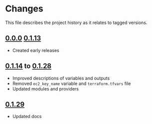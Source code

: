 # Changes
This file describes the project history as it relates to tagged versions.

## [0.0.0](.) [0.1.13](.)
- Created early releases

## [0.1.14](.) to [0.1.28](.)
- Improved descriptions of variables and outputs
- Removed `ec2_key_name` variable and `terraform.tfvars` file
- Updated modules and providers

## [0.1.29](.)
- Updated docs
